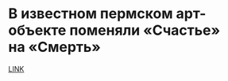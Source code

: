 # В известном пермском арт-объекте поменяли «Счастье» на «Смерть»



[LINK](https://varlamov.ru/3130418.html)